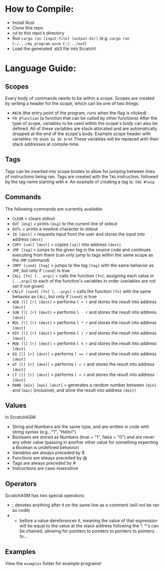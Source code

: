 # How to Compile:
- Install Rust
- Clone this repo
- cd to this repo's directory
- Run `cargo run [input-file] [output-dir]` (e.g. `cargo run C:/.../my_program.ascm C:/.../out`)
- Load the generated .sb3 file into Scratch!

# Language Guide:
## Scopes
Every body of commands needs to be within a scope. Scopes are created by writing a header for the scope, which can be one of two things:
- `MAIN` (the entry point of the program, runs when the flag is clicked)
- `FN @function` (a function that can be called by other functions)
After the type of scope, variables to be used within the scope's body can also be defined. All of these variables are stack-allocated and are automatically dropped at the end of the scope's body.
Example scope header with variables:
`FN @add $a $b $ret`
These variables will be replaced with their stack addresses at compile-time.
## Tags
Tags can be inserted into scope bodies to allow for jumping between lines of instructions being ran. Tags are created with the `TAG` instruction, followed by the tag name starting with `#`. An example of creating a tag is:
`TAG #loop`
## Commands
The following commands are currently available:
- `CLEAR` = clears stdout
- `OUT [msg]` = prints `[msg]` to the current line of stdout
- `OUTL` = prints a newline character to stdout
- `IN [dest]` = requests input from the user and stores the input into address `[dest]`
- `COPY [val] [dest]` = copies `[val]` into address `[dest]`
- `JMP [tag]` = jumps to the given tag in the source code and continues executing from there (can only jump to tags within the same scope as the `JMP` command)
- `JMPF [cond] [tag]` = jumps to the tag `[tag]` with the same behavior as `JMP`, but only if `[cond]` is true
- `CALL [fn] [...args]` = calls the function `[fn]`, assigning each value in `[...args]` to each of the function's variables in order (variables are not set if not given)
- `CALLF [cond] [fn] [...args]` = calls the function `[fn]` with the same behavior as `CALL`, but only if `[cond]` is true
- `ADD [l] [r] [dest]` = performs `l + r` and stores the result into address `[dest]`
- `SUB [l] [r] [dest]` = performs `l - r` and stores the result into address `[dest]`
- `MUL [l] [r] [dest]` = performs `l * r` and stores the result into address `[dest]`
- `DIV [l] [r] [dest]` = performs `l / r` and stores the result into address `[dest]`
- `MOD [l] [r] [dest]` = performs `l % r` and stores the result into address `[dest]`
- `EQ [l] [r] [dest]` = performs `l == r` and stores the result into address `[dest]`
- `GT [l] [r] [dest]` = performs `l > r` and stores the result into address `[dest]`
- `LT [l] [r] [dest]` = performs `l < r` and stores the result into address `[dest]`
- `RAND [min] [max] [dest]` = generates a random number between `[min]` and `[max]` (inclusive), and store the result into address `[dest]`
## Values
In ScratchASM:
- String and Numbers are the same type, and are written in code with string syntax (e.g., "1", "Hello!")
- Booleans are stored as Numbers (true = "1", false = "0") and are never any other value (passing in another other value for something expecting a Boolean is undefined behavior)
- Variables are always preceded by $
- Functions are always preceded by @
- Tags are always preceded by #
- Instructions are case-insensitive
## Operators
ScratchASM has two special operators:
- ; denotes anything after it on the same line as a comment (will not be ran as code)
- * before a value dereferences it, meaning the value of that expression will be equal to the value at the stack address following the *. *'s can be chained, allowing for pointers to pointers to pointers to pointers to...
## Examples
View the `examples` folder for example programs!
